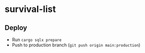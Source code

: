 # survival-list

## Deploy

- Run `cargo sqlx prepare`
- Push to production branch (`git push origin main:production`)
